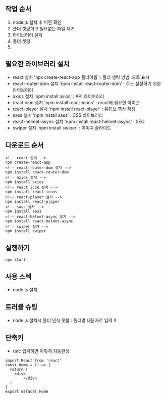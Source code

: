 ## 작업 순서

1. node.js 설치 후 버전 확인
2. 폴더 셋팅하고 필요없는 파일 제거
3. 라이브러리 설치
4. 폴더 셋팅
5.

## 필요한 라이브러리 설치

- react 설치 'npx create-react-app 폴더이름' : 폴더 생략 방법 .으로 표시
- react-router-dom 설치 'npm install react-router-dom' : 주소 설정하기 위한 라이브러리
- axios 설치 'npm install axios' : API 라이브러리
- react icon 설치 'npm install react-icons' : react에 필요한 아이콘
- react-player 설치 'npm install react-player' : 유튜브 영상 재생
- sass 설치 'npm install sass' : CSS 라이브러리
- react-helmet-async 설치 'npm install react-helmet-async' : SEO
- swiper 설치 'npm install swiper' : 이미지 슬라이드

## 다운로드 순서

```
<!-- react 설치 -->
npm create-react-app
<!-- react-router-dom 설치 -->
npm install react-router-dom
<!-- axios 설치 -->
npm install axios
<!-- react icon 설치 -->
npm install react-icons
<!-- react-player 설치 -->
npm install react-player
<!-- sass 설치 -->
npm install sass
<!-- react-helmet-async 설치 -->
npm install react-helmet-async
<!-- swiper 설치 -->
npm install swiper
```

## 실행하기

```
npx start
```

## 사용 스텍

- node.js 설치

## 트러블 슈팅

- node.js 설치시 폴더 인식 못함 :
  폴더명 대문자로 입력 X

## 단축키

- rafc 입력하면 이렇게 자동완성

```
import React from 'react'
const Home = () => {
  return (
    <div>
        </div>
  )
}
export default Home
```
